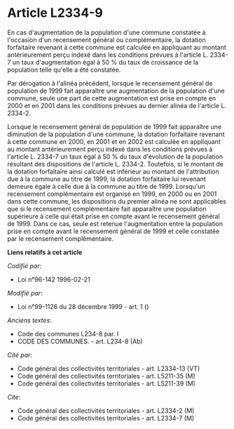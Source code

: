 # Article L2334-9

En cas d'augmentation de la population d'une commune constatée à l'occasion d'un recensement général ou complémentaire, la
dotation forfaitaire revenant à cette commune est calculée en appliquant au montant antérieurement perçu indexé dans les
conditions prévues à l'article L. 2334-7 un taux d'augmentation égal à 50 % du taux de croissance de la population telle
qu'elle a été constatée.

Par dérogation à l'alinéa précédent, lorsque le recensement général de population de 1999 fait apparaître une augmentation de
la population d'une commune, seule une part de cette augmentation est prise en compte en 2000 et en 2001 dans les conditions
prévues au dernier alinéa de l'article L. 2334-2.

Lorsque le recensement général de population de 1999 fait apparaître une diminution de la population d'une commune, la
dotation forfaitaire revenant à cette commune en 2000, en 2001 et en 2002 est calculée en appliquant au montant
antérieurement perçu indexé dans les conditions prévues à l'article L. 2334-7 un taux égal à 50 % du taux d'évolution de la
population résultant des dispositions de l'article L. 2334-2. Toutefois, si le montant de la dotation forfaitaire ainsi
calculé est inférieur au montant de l'attribution due à la commune au titre de 1999, la dotation forfaitaire lui revenant
demeure égale à celle due à la commune au titre de 1999. Lorsqu'un recensement complémentaire est organisé en 1999, en 2000
ou en 2001 dans cette commune, les dispositions du premier alinéa ne sont applicables que si le recensement complémentaire
fait apparaître une population supérieure à celle qui était prise en compte avant le recensement général de 1999. Dans ce
cas, seule est retenue l'augmentation entre la population prise en compte avant le recensement général de 1999 et celle
constatée par le recensement complémentaire.

**Liens relatifs à cet article**

_Codifié par_:

  - Loi n°96-142 1996-02-21

_Modifié par_:

  - Loi n°99-1126 du 28 décembre 1999 - art. 1 ()

_Anciens textes_:

  - Code des communes L234-8 par. I
  - CODE DES COMMUNES. - art. L234-8 (Ab)

_Cité par_:

  - Code général des collectivités territoriales - art. L2334-13 (VT)
  - Code général des collectivités territoriales - art. L5211-35 (M)
  - Code général des collectivités territoriales - art. L5211-39 (M)

_Cite_:

  - Code général des collectivités territoriales - art. L2334-2 (M)
  - Code général des collectivités territoriales - art. L2334-7 (M)
